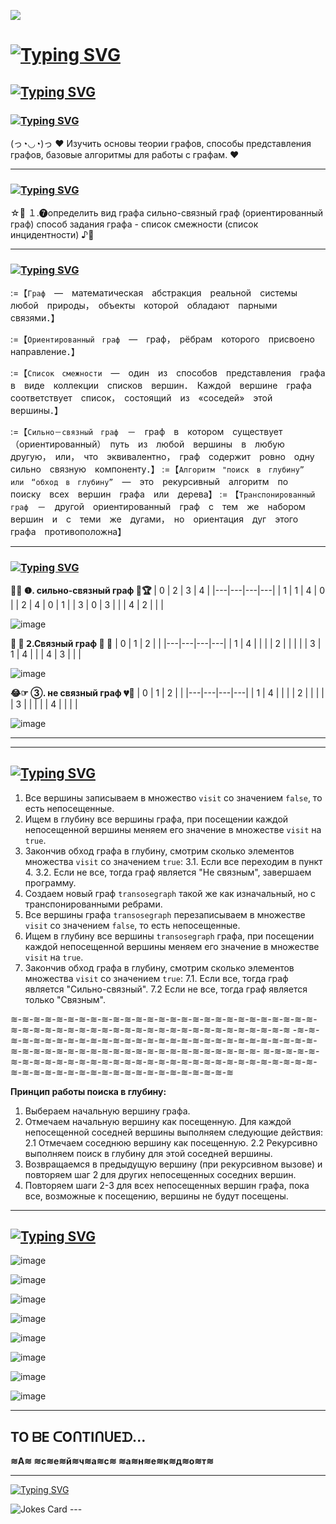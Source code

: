 ![](https://komarev.com/ghpvc/?username=Kukrynitza)
# <a href="https://git.io/typing-svg"><img src="https://readme-typing-svg.herokuapp.com?font=Italic&weight=500&size=33&pause=1000&color=5B1182&random=false&width=435&lines=%D0%A0%D0%B0%D1%81%D1%87%D0%B5%D1%82%D0%BD%D0%B0%D1%8F+%D1%80%D0%B0%D0%B1%D0%BE%D1%82%D0%B0" alt="Typing SVG" /></a>

## <a href="https://git.io/typing-svg"><img src="https://readme-typing-svg.herokuapp.com?font=Italic&weight=500&size=29&pause=1000&color=7D1CA9&background=37143F16&random=false&width=435&lines=%D0%92%D0%B2%D0%B5%D0%B4%D0%B5%D0%BD%D0%B8%D0%B5" alt="Typing SVG" /></a>

### <a href="https://git.io/typing-svg"><img src="https://readme-typing-svg.herokuapp.com?font=Italic&weight=500&size=24&pause=1000&color=D740F7&random=false&width=435&lines=%D0%A6%D0%B5%D0%BB%D1%8C" alt="Typing SVG" /></a>
(っ◔◡◔)っ ♥ Изучить основы теории графов, способы представления графов, базовые алгоритмы для работы с графам. ♥

---
### <a href="https://git.io/typing-svg"><img src="https://readme-typing-svg.herokuapp.com?font=Italic&weight=500&size=24&pause=1000&color=D740F7&random=false&width=435&lines=%D0%97%D0%B0%D0%B4%D0%B0%D0%BD%D0%B8%D0%B5" alt="Typing SVG" /></a>
☆🎅 １.❼определить вид графа 
 сильно-связный граф (ориентированный граф)
способ задания графа - список смежности (список инцидентности) ♪🍩 

---
### <a href="https://git.io/typing-svg"><img src="https://readme-typing-svg.herokuapp.com?font=Italic&weight=500&size=24&pause=1000&color=D740F7&random=false&width=435&lines=%D0%9A%D0%BB%D1%8E%D1%87%D0%B5%D0%B2%D1%8B%D0%B5+%D0%BF%D0%BE%D0%BD%D1%8F%D1%82%D0%B8%D1%8F" alt="Typing SVG" /></a>
:=【`Граф`　—　математическая　абстракция　реальной　системы　любой　природы，　объекты　которой　обладают　парными　связями．】

:=【`﻿Ориентированный　граф`　—　граф，　рёбрам　которого　присвоено　направление．】

:=【﻿`Список　смежности`　—　один　из　способов　представления　графа　в　виде　коллекции　списков　вершин．　Каждой　вершине　графа　соответствует　список，　состоящий　из　«соседей»　этой　вершины．】

:=【﻿`Сильно－связный　граф`　－　граф　в　котором　существует　（ориентированный）　путь　из　любой　вершины　в　любую　другую，　или，　что　эквивалентно，　граф　содержит　ровно　одну　сильно　связную　компоненту．】
:=【`﻿Алгоритм　"поиск　в　глубину”　или　“обход　в　глубину”`　—　это　рекурсивный　алгоритм　по　поиску　всех　вершин　графа　или　дерева】
:= 【﻿`Транспонированный　граф`　－　другой　ориентированный　граф　с　тем　же　набором　вершин　и　с　теми　же　дугами，　но　ориентация　дуг　этого　графа　противоположна】

---
### <a href="https://git.io/typing-svg"><img src="https://readme-typing-svg.herokuapp.com?font=Italic&weight=500&size=24&pause=1000&color=D740F7&random=false&width=435&lines=%D0%9F%D1%80%D0%B8%D0%BC%D0%B5%D1%80%D1%8B+%D0%B3%D1%80%D0%B0%D1%84%D0%BE%D0%B2+" alt="Typing SVG" /></a>
**👊🐯  ❶. сильно-связный граф  🎁🏆**
| 0 | 2 | 3 | 4 |
|---|---|---|---|
| 1 | 1 | 4 | 0 |
| 2 | 4 | 0 | 1 |
| 3 | 0 | 3 |   |
| 4 | 2 |   |   |

![image](https://github.com/iis-32170x/RPIIS/assets/144555463/d99f8b45-a3da-44a6-9326-e820c37535b8)


**🐻  🎀  𝟤.Связный граф  🎀  🐻**
| 0 | 1 | 2 |   |
|---|---|---|---|
| 1 | 4 |   |   |
| 2 |   |   |   |
| 3 | 1 | 4 |   |
| 4 | 3 |   |   |

![image](https://github.com/iis-32170x/RPIIS/assets/144555463/6ebe2cb9-e847-42a0-998c-e59828c0da34)

**😂☞  ➂. не связный граф  💔🍫**
| 0 | 1 | 2 |   |
|---|---|---|---|
| 1 | 4 |   |   |
| 2 |   |   |   |
| 3 |   |   |   |
| 4 |   |   |   |

![image](https://github.com/iis-32170x/RPIIS/assets/144555463/bc43380f-6de3-4e0c-bbc9-77705dbbd1a7)

---
---

## [![Typing SVG](https://readme-typing-svg.herokuapp.com?font=Italic&size=30&pause=1000&color=650669&random=false&width=435&lines=+%D0%90%D0%BB%D0%B3%D0%BE%D1%80%D0%B8%D1%82%D0%BC)](https://git.io/typing-svg)
1. Все вершины записываем в множество `visit` со значением `false`, то есть непосещенные.
2. Ищем в глубину все вершины графа, при посещении каждой непосещенной вершины меняем его значение в множестве `visit` на `true`.
3. Закончив обход графа в глубину, смотрим сколько элементов множества `visit` со значением `true`:
   3.1. Если все переходим в пункт 4.
   3.2. Если не все, тогда граф является "Не связным", завершаем программу.
4. Создаем новый граф `transosegraph` такой же как изначальный, но с транспонированными ребрами.
5. Все вершины графа `transosegraph` перезаписываем в множестве `visit` со значением `false`, то есть непосещенные.
6. Ищем в глубину все вершины `transosegraph` графа, при посещении каждой непосещенной вершины меняем его значение в множестве `visit` на `true`.
7. Закончив обход графа в глубину, смотрим сколько элементов множества `visit` со значением `true`:
   7.1. Если все, тогда граф является "Сильно-связный".
   7.2 Если не все, тогда граф является только "Связным".  

≋-≋-≋-≋-≋-≋-≋-≋-≋-≋-≋-≋-≋-≋-≋-≋-≋-≋-≋-≋-≋-≋-≋-≋-≋-≋-≋-≋-≋-≋-≋-≋-≋-≋-≋-≋-≋-≋-≋-≋-≋-≋-≋-≋-≋-≋-≋-≋-≋-≋-≋-≋
-≋-≋-≋-≋-≋-≋-≋-≋-≋-≋-≋-≋-≋-≋-≋-≋-≋-≋-≋-≋-≋-≋-≋-≋-≋-≋-≋-≋-≋-≋-≋-≋-≋-≋-≋-≋-≋-≋-≋-≋-≋-≋-≋-≋-≋-≋-≋-≋-≋-≋-≋-
≋-≋-≋-≋-≋-≋-≋-≋-≋-≋-≋-≋-≋-≋-≋-≋-≋-≋-≋-≋-≋-≋-≋-≋-≋-≋-≋-≋-≋-≋-≋-≋-≋-≋-≋-≋-≋-≋-≋-≋-≋-≋-≋-≋-≋-≋-≋-≋-≋-≋-≋-≋

**Принцип работы поиска в глубину:**
1. Выбераем начальную вершину графа.
2. Отмечаем начальную вершину как посещенную.
   Для каждой непосещенной соседней вершины выполняем следующие действия:
   2.1 Отмечаем соседнюю вершину как посещенную.
   2.2 Рекурсивно выполняем поиск в глубину для этой соседней вершины.
6. Возвращаемся в предыдущую вершину (при рекурсивном вызове) и повторяем шаг 2 для других непосещенных соседних вершин.
7. Повторяем шаги 2-3 для всех непосещенных вершин графа, пока все, возможные к посещению, вершины не будут посещены.

   
---
## [![Typing SVG](https://readme-typing-svg.herokuapp.com?font=Italic&size=15&pause=1000&color=C112CF&random=false&width=435&lines=%D0%93%D1%80%D0%B0%D1%84%D0%BE%D0%B4%D0%B8%D0%BD%D0%B0%D0%BC%D0%B8%D1%87%D0%B5%D1%81%D0%BA%D0%B0%D1%8F+%D0%B4%D0%B5%D0%BC%D0%BE%D0%BD%D1%81%D1%82%D1%80%D0%B0%D1%86%D0%B8%D1%8F+%D0%B0%D0%BB%D0%B3%D0%BE%D1%80%D0%B8%D1%82%D0%BC%D0%B0)](https://git.io/typing-svg)

![image](https://github.com/iis-32170x/RPIIS/assets/144555463/5666c7ce-27b7-4ca8-bf37-09e7e8331b9c)

![image](https://github.com/iis-32170x/RPIIS/assets/144555463/0b919c85-d699-45e8-a495-5d8836eed0f3)

![image](https://github.com/iis-32170x/RPIIS/assets/144555463/a383042d-3104-4db6-9c0f-1ab62b7a6f9d)

![image](https://github.com/iis-32170x/RPIIS/assets/144555463/c133187e-02fb-4bc4-b809-030189c22e4e)

![image](https://github.com/iis-32170x/RPIIS/assets/144555463/c6be68bf-624b-4c53-a363-955a63ba988b)


![image](https://github.com/iis-32170x/RPIIS/assets/144555463/bd135dc3-2245-4e58-b67f-ab1350c5da9c)

![image](https://github.com/iis-32170x/RPIIS/assets/144555463/ea74f36d-5a05-4f27-8bd4-e47800cc76d3)

![image](https://github.com/iis-32170x/RPIIS/assets/144555463/fda2b168-b0a4-405b-b2aa-2bd460421bc5)


---
## TO ᗷE ᑕOᑎTIᑎᑌEᗪ...
**≋А≋ ≋с≋е≋й≋ч≋а≋с≋ ≋а≋н≋е≋к≋д≋о≋т≋**

---
 <a href="https://git.io/typing-svg"><img src="https://readme-typing-svg.herokuapp.com?font=Italic&size=35&pause=1000&color=661E1E&center=&vCenter=&multiline=true&repeat=&random=&width=435&lines=%D0%97%D0%B0%D1%81%D0%BB%D1%83%D0%B6%D0%B5%D0%BD%D0%BD%D1%8B%D0%B9+%D0%B0%D0%BD%D0%B5%D0%BA%D0%B4%D0%BE%D1%82)" alt="Typing SVG" /></a>
 
<img src="https://readme-jokes.vercel.app/api" alt="Jokes Card" />
---

